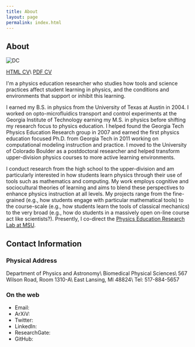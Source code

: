 ```yaml
---
title: About
layout: page
permalink: index.html
---
```


## About

![DC](../img/dc.png)

[HTML CV](../cv/)\\
[PDF CV](../docs/MDC_CV.pdf)

I'm a physics education researcher who studies how tools and science
practices affect student learning in physics, and the conditions and
environments that support or inhibit this learning.

I earned my B.S. in physics from the University of Texas at Austin in
2004. I worked on opto-microfluidics transport and control experiments
at the Georgia Institute of Technology earning my M.S. in physics before
shifting my research focus to physics education. I helped found the
Georgia Tech Physics Education Research group in 2007 and earned the
first physics education focused Ph.D. from Georgia Tech in 2011 working
on computational modeling instruction and practice. I moved to the
University of Colorado Boulder as a postdoctoral researcher and helped
transform upper-division physics courses to more active learning
environments.

I conduct research from the high school to the upper-division and am
particularly interested in how students learn physics through their use
of tools such as mathematics and computing. My work employs cognitive
and sociocultural theories of learning and aims to blend these
perspectives to enhance physics instruction at all levels. My projects
range from the fine-grained (e.g., how students engage with particular
mathematical tools) to the course-scale (e.g., how students learn the
tools of classical mechanics) to the very broad (e.g., how do students
in a massively open on-line course act like scientists?). Presently, I
co-direct the [Physics Education Research Lab at
MSU](http://www.pa.msu.edu/research/physics-education-lab).

## Contact Information

### Physical Address

Department of Physics and Astronomy\\
Biomedical Physical Sciences\\
567 Wilson Road, Room 1310-A\\
East Lansing, MI 48824\\
Tel: 517-884-5657

### On the web

-   Email: [<i class='fa fa-envelope'></i>](mailto:caballero@pa.msu.edu)
-   ArXiV:
    [<i class='fa fa-folder-a'></i>](http://arxiv.org/find/physics/1/au:+Caballero_M/0/1/0/all/0/1)
-   Twitter: [<i class='fa fa-twitter'></i>](https://twitter.com/physicistdanny)
-   LinkedIn:
    [<i class='fa fa-linkedin'></i>](https://www.linkedin.com/in/danny-caballero-7649466)
-   ResearchGate:
    [<i class='fa fa-globe'></i>](http://www.researchgate.net/profile/Marcos_Caballero)
-   GitHub: [<i class='fa fa-github'></i>](https://github.com/dannycab)
